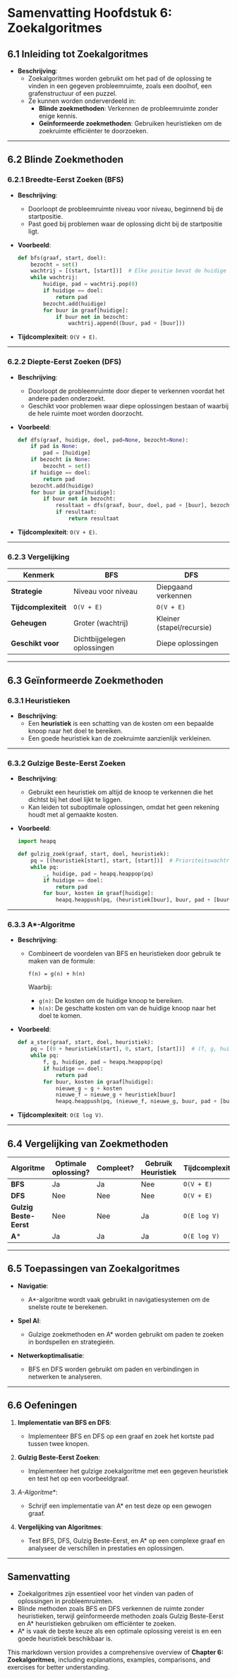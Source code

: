 # Samenvatting Hoofdstuk 6: Zoekalgoritmes

## 6.1 Inleiding tot Zoekalgoritmes

- **Beschrijving**:
  - Zoekalgoritmes worden gebruikt om het pad of de oplossing te vinden in een gegeven probleemruimte, zoals een doolhof, een grafenstructuur of een puzzel.
  - Ze kunnen worden onderverdeeld in:
    - **Blinde zoekmethoden**: Verkennen de probleemruimte zonder enige kennis.
    - **Geïnformeerde zoekmethoden**: Gebruiken heuristieken om de zoekruimte efficiënter te doorzoeken.

---

## 6.2 Blinde Zoekmethoden

### 6.2.1 Breedte-Eerst Zoeken (BFS)

- **Beschrijving**:
  - Doorloopt de probleemruimte niveau voor niveau, beginnend bij de startpositie.
  - Past goed bij problemen waar de oplossing dicht bij de startpositie ligt.

- **Voorbeeld**:

  ```python
  def bfs(graaf, start, doel):
      bezocht = set()
      wachtrij = [(start, [start])]  # Elke positie bevat de huidige knoop en het pad.
      while wachtrij:
          huidige, pad = wachtrij.pop(0)
          if huidige == doel:
              return pad
          bezocht.add(huidige)
          for buur in graaf[huidige]:
              if buur not in bezocht:
                  wachtrij.append((buur, pad + [buur]))
  ```

- **Tijdcomplexiteit**: `O(V + E)`.

---

### 6.2.2 Diepte-Eerst Zoeken (DFS)

- **Beschrijving**:
  - Doorloopt de probleemruimte door dieper te verkennen voordat het andere paden onderzoekt.
  - Geschikt voor problemen waar diepe oplossingen bestaan of waarbij de hele ruimte moet worden doorzocht.

- **Voorbeeld**:

  ```python
  def dfs(graaf, huidige, doel, pad=None, bezocht=None):
      if pad is None:
          pad = [huidige]
      if bezocht is None:
          bezocht = set()
      if huidige == doel:
          return pad
      bezocht.add(huidige)
      for buur in graaf[huidige]:
          if buur not in bezocht:
              resultaat = dfs(graaf, buur, doel, pad + [buur], bezocht)
              if resultaat:
                  return resultaat
  ```

- **Tijdcomplexiteit**: `O(V + E)`.

---

### 6.2.3 Vergelijking

| Kenmerk        | BFS              | DFS              |
|----------------|------------------|------------------|
| **Strategie**  | Niveau voor niveau | Diepgaand verkennen |
| **Tijdcomplexiteit** | `O(V + E)`     | `O(V + E)`         |
| **Geheugen**   | Groter (wachtrij)  | Kleiner (stapel/recursie) |
| **Geschikt voor** | Dichtbijgelegen oplossingen | Diepe oplossingen |

---

## 6.3 Geïnformeerde Zoekmethoden

### 6.3.1 Heuristieken

- **Beschrijving**:
  - Een **heuristiek** is een schatting van de kosten om een bepaalde knoop naar het doel te bereiken.
  - Een goede heuristiek kan de zoekruimte aanzienlijk verkleinen.

---

### 6.3.2 Gulzige Beste-Eerst Zoeken

- **Beschrijving**:
  - Gebruikt een heuristiek om altijd de knoop te verkennen die het dichtst bij het doel lijkt te liggen.
  - Kan leiden tot suboptimale oplossingen, omdat het geen rekening houdt met al gemaakte kosten.

- **Voorbeeld**:

  ```python
  import heapq

  def gulzig_zoek(graaf, start, doel, heuristiek):
      pq = [(heuristiek[start], start, [start])]  # Prioriteitswachtrij
      while pq:
          _, huidige, pad = heapq.heappop(pq)
          if huidige == doel:
              return pad
          for buur, kosten in graaf[huidige]:
              heapq.heappush(pq, (heuristiek[buur], buur, pad + [buur]))
  ```

---

### 6.3.3 A*-Algoritme

- **Beschrijving**:
  - Combineert de voordelen van BFS en heuristieken door gebruik te maken van de formule:
  
    ```
    f(n) = g(n) + h(n)
    ```

    Waarbij:
    - `g(n)`: De kosten om de huidige knoop te bereiken.
    - `h(n)`: De geschatte kosten om van de huidige knoop naar het doel te komen.

- **Voorbeeld**:

  ```python
  def a_ster(graaf, start, doel, heuristiek):
      pq = [(0 + heuristiek[start], 0, start, [start])]  # (f, g, huidige, pad)
      while pq:
          f, g, huidige, pad = heapq.heappop(pq)
          if huidige == doel:
              return pad
          for buur, kosten in graaf[huidige]:
              nieuwe_g = g + kosten
              nieuwe_f = nieuwe_g + heuristiek[buur]
              heapq.heappush(pq, (nieuwe_f, nieuwe_g, buur, pad + [buur]))
  ```

- **Tijdcomplexiteit**: `O(E log V)`.

---

## 6.4 Vergelijking van Zoekmethoden

| Algoritme              | Optimale oplossing? | Compleet? | Gebruik Heuristiek | Tijdcomplexiteit   |
|------------------------|---------------------|-----------|--------------------|--------------------|
| **BFS**               | Ja                  | Ja        | Nee                | `O(V + E)`         |
| **DFS**               | Nee                 | Nee       | Nee                | `O(V + E)`         |
| **Gulzig Beste-Eerst**| Nee                 | Nee       | Ja                 | `O(E log V)`       |
| **A***                | Ja                  | Ja        | Ja                 | `O(E log V)`       |

---

## 6.5 Toepassingen van Zoekalgoritmes

- **Navigatie**:
  - A*-algoritme wordt vaak gebruikt in navigatiesystemen om de snelste route te berekenen.
  
- **Spel AI**:
  - Gulzige zoekmethoden en A* worden gebruikt om paden te zoeken in bordspellen en strategieën.
  
- **Netwerkoptimalisatie**:
  - BFS en DFS worden gebruikt om paden en verbindingen in netwerken te analyseren.

---

## 6.6 Oefeningen

1. **Implementatie van BFS en DFS**:
   - Implementeer BFS en DFS op een graaf en zoek het kortste pad tussen twee knopen.

2. **Gulzig Beste-Eerst Zoeken**:
   - Implementeer het gulzige zoekalgoritme met een gegeven heuristiek en test het op een voorbeeldgraaf.

3. **A*-Algoritme**:
   - Schrijf een implementatie van A* en test deze op een gewogen graaf.

4. **Vergelijking van Algoritmes**:
   - Test BFS, DFS, Gulzig Beste-Eerst, en A* op een complexe graaf en analyseer de verschillen in prestaties en oplossingen.

---

## Samenvatting

- Zoekalgoritmes zijn essentieel voor het vinden van paden of oplossingen in probleemruimten.
- Blinde methoden zoals BFS en DFS verkennen de ruimte zonder heuristieken, terwijl geïnformeerde methoden zoals Gulzig Beste-Eerst en A* heuristieken gebruiken om efficiënter te zoeken.
- A* is vaak de beste keuze als een optimale oplossing vereist is en een goede heuristiek beschikbaar is.

This markdown version provides a comprehensive overview of **Chapter 6: Zoekalgoritmes**, including explanations, examples, comparisons, and exercises for better understanding.
